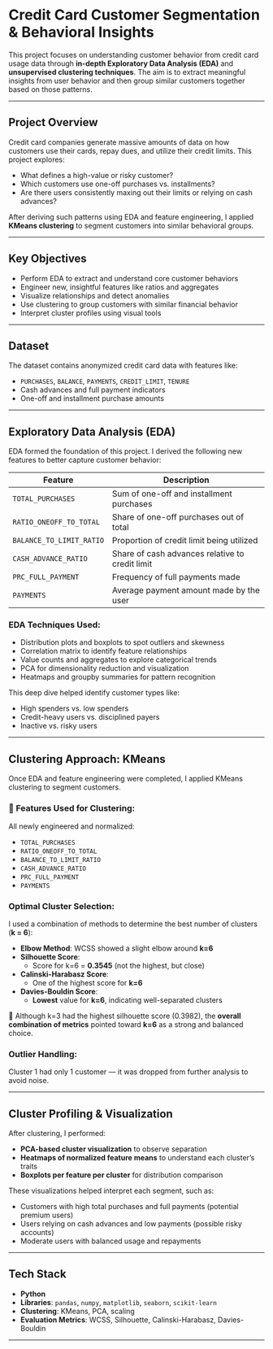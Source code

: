 # Credit Card Customer Segmentation & Behavioral Insights

This project focuses on understanding customer behavior from credit card usage data through **in-depth Exploratory Data Analysis (EDA)** and **unsupervised clustering techniques**. The aim is to extract meaningful insights from user behavior and then group similar customers together based on those patterns.

---

## Project Overview

Credit card companies generate massive amounts of data on how customers use their cards, repay dues, and utilize their credit limits. This project explores:
- What defines a high-value or risky customer?
- Which customers use one-off purchases vs. installments?
- Are there users consistently maxing out their limits or relying on cash advances?

After deriving such patterns using EDA and feature engineering, I applied **KMeans clustering** to segment customers into similar behavioral groups.

---

## Key Objectives

- Perform EDA to extract and understand core customer behaviors
- Engineer new, insightful features like ratios and aggregates
- Visualize relationships and detect anomalies
- Use clustering to group customers with similar financial behavior
- Interpret cluster profiles using visual tools

---

## Dataset

The dataset contains anonymized credit card data with features like:
- `PURCHASES`, `BALANCE`, `PAYMENTS`, `CREDIT_LIMIT`, `TENURE`
- Cash advances and full payment indicators
- One-off and installment purchase amounts

---

## Exploratory Data Analysis (EDA)

EDA formed the foundation of this project. I derived the following new features to better capture customer behavior:

| Feature | Description |
|--------|-------------|
| `TOTAL_PURCHASES` | Sum of one-off and installment purchases |
| `RATIO_ONEOFF_TO_TOTAL` | Share of one-off purchases out of total |
| `BALANCE_TO_LIMIT_RATIO` | Proportion of credit limit being utilized |
| `CASH_ADVANCE_RATIO` | Share of cash advances relative to credit limit |
| `PRC_FULL_PAYMENT` | Frequency of full payments made |
| `PAYMENTS` | Average payment amount made by the user |

### EDA Techniques Used:
- Distribution plots and boxplots to spot outliers and skewness
- Correlation matrix to identify feature relationships
- Value counts and aggregates to explore categorical trends
- PCA for dimensionality reduction and visualization
- Heatmaps and groupby summaries for pattern recognition

This deep dive helped identify customer types like:
- High spenders vs. low spenders
- Credit-heavy users vs. disciplined payers
- Inactive vs. risky users

---

## Clustering Approach: KMeans

Once EDA and feature engineering were completed, I applied KMeans clustering to segment customers.

### 🧪 Features Used for Clustering:
All newly engineered and normalized:
- `TOTAL_PURCHASES`
- `RATIO_ONEOFF_TO_TOTAL`
- `BALANCE_TO_LIMIT_RATIO`
- `CASH_ADVANCE_RATIO`
- `PRC_FULL_PAYMENT`
- `PAYMENTS`

### Optimal Cluster Selection:

I used a combination of methods to determine the best number of clusters (**k = 6**):

- **Elbow Method**: WCSS showed a slight elbow around **k=6**
- **Silhouette Score**:
  - Score for k=6 = **0.3545** (not the highest, but close)
- **Calinski-Harabasz Score**:
  - One of the highest score for **k=6**
- **Davies-Bouldin Score**:
  - **Lowest** value for **k=6**, indicating well-separated clusters

📌 Although k=3 had the highest silhouette score (0.3982), the **overall combination of metrics** pointed toward **k=6** as a strong and balanced choice.

### Outlier Handling:
Cluster 1 had only 1 customer — it was dropped from further analysis to avoid noise.

---

## Cluster Profiling & Visualization

After clustering, I performed:
- **PCA-based cluster visualization** to observe separation
- **Heatmaps of normalized feature means** to understand each cluster’s traits
- **Boxplots per feature per cluster** for distribution comparison

These visualizations helped interpret each segment, such as:
- Customers with high total purchases and full payments (potential premium users)
- Users relying on cash advances and low payments (possible risky accounts)
- Moderate users with balanced usage and repayments

---

## Tech Stack

- **Python**
- **Libraries**: `pandas`, `numpy`, `matplotlib`, `seaborn`, `scikit-learn`
- **Clustering**: KMeans, PCA, scaling
- **Evaluation Metrics**: WCSS, Silhouette, Calinski-Harabasz, Davies-Bouldin

---
